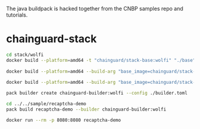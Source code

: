 The java buildpack is hacked together from the CNBP samples repo and tutorials.

# chainguard-stack

``` sh
cd stack/wolfi
docker build --platform=amd64 -t "chainguard/stack-base:wolfi" "./base"
 
docker build --platform=amd64 --build-arg "base_image=chainguard/stack-base:wolfi" --build-arg "stack_id=wolfi-base-stack" -t "chainguard/stack-build:wolfi" "./build"
 
docker build --platform=amd64 --build-arg "base_image=chainguard/stack-base:wolfi" --build-arg "stack_id=wolfi-base-stack" -t "chainguard/stack-run:wolfi" "./run"

pack builder create chainguard-builder:wolfi --config ./builder.toml

cd ../../sample/recaptcha-demo
pack build recaptcha-demo --builder chainguard-builder:wolfi

docker run --rm -p 8080:8080 recaptcha-demo
```
